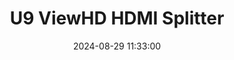 ---
layout: post
title: U9 ViewHD HDMI Splitter
summary: 
date: '2024-08-29 11:33:00'
#tags: [Video Capture]
---
